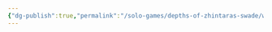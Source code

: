 ```yaml
---
{"dg-publish":true,"permalink":"/solo-games/depths-of-zhintaras-swade/world/megadungeon/depths-of-zhintaras-general-map-excalidraw/","tags":["excalidraw"]}
---
```

<style> .container {font-family: sans-serif; text-align: center;} .button-wrapper button {z-index: 1;height: 40px; width: 100px; margin: 10px;padding: 5px;} .excalidraw .App-menu_top .buttonList { display: flex;} .excalidraw-wrapper { height: 800px; margin: 50px; position: relative;} :root[dir="ltr"] .excalidraw .layer-ui__wrapper .zen-mode-transition.App-menu_bottom--transition-left {transform: none;} </style><script src="https://cdn.jsdelivr.net/npm/react@17/umd/react.production.min.js"></script><script src="https://cdn.jsdelivr.net/npm/react-dom@17/umd/react-dom.production.min.js"></script><script type="text/javascript" src="https://cdn.jsdelivr.net/npm/@excalidraw/excalidraw@0/dist/excalidraw.production.min.js"></script><div id="Depths_of_Zhintaras_General_Mapexcalidraw.md"></div><script>(function(){const InitialData={"type":"excalidraw","version":2,"source":"https://github.com/zsviczian/obsidian-excalidraw-plugin/releases/tag/2.0.20","elements":[{"type":"image","version":291,"versionNonce":2147233892,"isDeleted":false,"id":"BCB5EjBGWl8IAllZ_IJZ0","fillStyle":"solid","strokeWidth":2,"strokeStyle":"solid","roughness":1,"opacity":100,"angle":1.5649484402410083,"x":-389.0504054064926,"y":-526.5448635540072,"strokeColor":"transparent","backgroundColor":"transparent","width":481.6484363743921,"height":743.2846240345557,"seed":1383323364,"groupIds":[],"frameId":null,"roundness":null,"boundElements":[],"updated":1706245342806,"link":null,"locked":true,"status":"pending","fileId":"cdb49364be5ecad2c82029090c942bff68c7f0a0","scale":[1,1]},{"type":"text","version":226,"versionNonce":1387740843,"isDeleted":false,"id":"ORMfbxSg","fillStyle":"solid","strokeWidth":2,"strokeStyle":"solid","roughness":1,"opacity":100,"angle":0,"x":-457.3970588235294,"y":-481.26102941176475,"strokeColor":"#1e1e1e","backgroundColor":"transparent","width":78.679931640625,"height":50,"seed":668788580,"groupIds":[],"frameId":null,"roundness":null,"boundElements":[],"updated":1707936363319,"link":null,"locked":false,"fontSize":20,"fontFamily":1,"text":"Haunted\nCorridor","rawText":"Haunted\nCorridor","textAlign":"left","verticalAlign":"top","containerId":null,"originalText":"Haunted\nCorridor","lineHeight":1.25,"baseline":43},{"type":"text","version":79,"versionNonce":1180800389,"isDeleted":false,"id":"nUPhEuh6","fillStyle":"solid","strokeWidth":2,"strokeStyle":"solid","roughness":1,"opacity":100,"angle":0,"x":-338.3970588235294,"y":-496.26102941176475,"strokeColor":"#1e1e1e","backgroundColor":"transparent","width":95.73991394042969,"height":75,"seed":628998500,"groupIds":[],"frameId":null,"roundness":null,"boundElements":[],"updated":1707936363320,"link":null,"locked":false,"fontSize":20,"fontFamily":1,"text":"Overgrown\nPits\n(Flooded)","rawText":"Overgrown\nPits\n(Flooded)","textAlign":"left","verticalAlign":"top","containerId":null,"originalText":"Overgrown\nPits\n(Flooded)","lineHeight":1.25,"baseline":68},{"type":"text","version":76,"versionNonce":2052075851,"isDeleted":false,"id":"7zSjPEsC","fillStyle":"solid","strokeWidth":2,"strokeStyle":"solid","roughness":1,"opacity":100,"angle":0,"x":-214.3970588235294,"y":-494.26102941176475,"strokeColor":"#1e1e1e","backgroundColor":"transparent","width":98.31988525390625,"height":75,"seed":1172102236,"groupIds":[],"frameId":null,"roundness":null,"boundElements":[],"updated":1707936363320,"link":null,"locked":false,"fontSize":20,"fontFamily":1,"text":"Black\nCavern\n(Fortified)","rawText":"Black\nCavern\n(Fortified)","textAlign":"left","verticalAlign":"top","containerId":null,"originalText":"Black\nCavern\n(Fortified)","lineHeight":1.25,"baseline":68},{"type":"text","version":62,"versionNonce":922655973,"isDeleted":false,"id":"hLpnAwW2","fillStyle":"solid","strokeWidth":2,"strokeStyle":"solid","roughness":1,"opacity":100,"angle":0,"x":-93.39705882352939,"y":-490.26102941176475,"strokeColor":"#1e1e1e","backgroundColor":"transparent","width":89.09991455078125,"height":75,"seed":351038172,"groupIds":[],"frameId":null,"roundness":null,"boundElements":[],"updated":1707936363322,"link":null,"locked":false,"fontSize":20,"fontFamily":1,"text":"Mossy\nCell\n(Demonic)","rawText":"Mossy\nCell\n(Demonic)","textAlign":"left","verticalAlign":"top","containerId":null,"originalText":"Mossy\nCell\n(Demonic)","lineHeight":1.25,"baseline":68},{"type":"text","version":84,"versionNonce":863096811,"isDeleted":false,"id":"Zy4tNOjT","fillStyle":"solid","strokeWidth":2,"strokeStyle":"solid","roughness":1,"opacity":100,"angle":0,"x":16.60294117647061,"y":-494.26102941176475,"strokeColor":"#1e1e1e","backgroundColor":"transparent","width":87.19992065429688,"height":75,"seed":1406230108,"groupIds":[],"frameId":null,"roundness":null,"boundElements":[],"updated":1707936363322,"link":null,"locked":false,"fontSize":20,"fontFamily":1,"text":"Scarlet\nTomb\n(Vegetal)","rawText":"Scarlet\nTomb\n(Vegetal)","textAlign":"left","verticalAlign":"top","containerId":null,"originalText":"Scarlet\nTomb\n(Vegetal)","lineHeight":1.25,"baseline":68},{"type":"text","version":61,"versionNonce":1363392581,"isDeleted":false,"id":"KwMeeXSd","fillStyle":"solid","strokeWidth":2,"strokeStyle":"solid","roughness":1,"opacity":100,"angle":0,"x":138.6029411764706,"y":-472.26102941176475,"strokeColor":"#1e1e1e","backgroundColor":"transparent","width":66.35993957519531,"height":50,"seed":1832068572,"groupIds":[],"frameId":null,"roundness":null,"boundElements":[],"updated":1707936363323,"link":null,"locked":false,"fontSize":20,"fontFamily":1,"text":"Hellish\nBurrow","rawText":"Hellish\nBurrow","textAlign":"left","verticalAlign":"top","containerId":null,"originalText":"Hellish\nBurrow","lineHeight":1.25,"baseline":43},{"type":"image","version":201,"versionNonce":58160116,"isDeleted":false,"id":"92uJQhVNDEDFcmdOrXScT","fillStyle":"solid","strokeWidth":2,"strokeStyle":"solid","roughness":1,"opacity":100,"angle":0,"x":110.33823529411751,"y":-869.3198529411766,"strokeColor":"transparent","backgroundColor":"transparent","width":341,"height":264,"seed":568866148,"groupIds":[],"frameId":null,"roundness":null,"boundElements":[],"updated":1706589043248,"link":null,"locked":true,"status":"pending","fileId":"234ea8e9219e181616d850bd9350bf7284066104","scale":[1,1]},{"type":"image","version":63,"versionNonce":1207885412,"isDeleted":false,"id":"aiByqkcqz887gC99E9Gzz","fillStyle":"solid","strokeWidth":2,"strokeStyle":"solid","roughness":1,"opacity":100,"angle":0,"x":103.75,"y":-591.4375,"strokeColor":"transparent","backgroundColor":"transparent","width":339,"height":74,"seed":1803826012,"groupIds":[],"frameId":null,"roundness":null,"boundElements":[],"updated":1706245342806,"link":null,"locked":true,"status":"pending","fileId":"591c3612c17cadd01e2c25f24fbfd954ec3590de","scale":[1,1]},{"type":"text","version":57,"versionNonce":539400843,"isDeleted":false,"id":"u0fAuiaH","fillStyle":"solid","strokeWidth":2,"strokeStyle":"solid","roughness":1,"opacity":100,"angle":0,"x":-460.24914129278835,"y":-32.4375,"strokeColor":"#1e1e1e","backgroundColor":"transparent","width":27.8599853515625,"height":25,"seed":1324556388,"groupIds":[],"frameId":null,"roundness":null,"boundElements":[],"updated":1707936363324,"link":null,"locked":false,"fontSize":20,"fontFamily":1,"text":"32","rawText":"32","textAlign":"left","verticalAlign":"top","containerId":null,"originalText":"32","lineHeight":1.25,"baseline":18},{"type":"text","version":60,"versionNonce":1326344101,"isDeleted":false,"id":"5i0Y2pW4","fillStyle":"solid","strokeWidth":2,"strokeStyle":"solid","roughness":1,"opacity":100,"angle":0,"x":-428.43739266159855,"y":-274.2503935741387,"strokeColor":"#1e1e1e","backgroundColor":"transparent","width":19.039993286132812,"height":25,"seed":1985460700,"groupIds":[],"frameId":null,"roundness":null,"boundElements":[],"updated":1707936363325,"link":null,"locked":false,"fontSize":20,"fontFamily":1,"text":"13","rawText":"13","textAlign":"left","verticalAlign":"top","containerId":null,"originalText":"13","lineHeight":1.25,"baseline":18},{"type":"text","version":29,"versionNonce":1026101547,"isDeleted":false,"id":"PneeAdZ7","fillStyle":"solid","strokeWidth":2,"strokeStyle":"solid","roughness":1,"opacity":100,"angle":0,"x":-421.75,"y":-116.4375,"strokeColor":"#1e1e1e","backgroundColor":"transparent","width":17.599990844726562,"height":25,"seed":1022225372,"groupIds":[],"frameId":null,"roundness":null,"boundElements":[],"updated":1707936363325,"link":null,"locked":false,"fontSize":20,"fontFamily":1,"text":"19","rawText":"19","textAlign":"left","verticalAlign":"top","containerId":null,"originalText":"19","lineHeight":1.25,"baseline":18},{"type":"text","version":17,"versionNonce":1384917765,"isDeleted":false,"id":"fSVcYAU3","fillStyle":"solid","strokeWidth":2,"strokeStyle":"solid","roughness":1,"opacity":100,"angle":0,"x":-311.75,"y":-194.4375,"strokeColor":"#1e1e1e","backgroundColor":"transparent","width":17.779983520507812,"height":25,"seed":1084596700,"groupIds":[],"frameId":null,"roundness":null,"boundElements":[],"updated":1707936363325,"link":null,"locked":false,"fontSize":20,"fontFamily":1,"text":"15","rawText":"15","textAlign":"left","verticalAlign":"top","containerId":null,"originalText":"15","lineHeight":1.25,"baseline":18},{"type":"text","version":37,"versionNonce":199472075,"isDeleted":false,"id":"fZ86hBAc","fillStyle":"solid","strokeWidth":2,"strokeStyle":"solid","roughness":1,"opacity":100,"angle":0,"x":-317.1869633079927,"y":-353.1248926615985,"strokeColor":"#1e1e1e","backgroundColor":"transparent","width":27.8599853515625,"height":25,"seed":487052252,"groupIds":[],"frameId":null,"roundness":null,"boundElements":[],"updated":1707936363325,"link":null,"locked":false,"fontSize":20,"fontFamily":1,"text":"32","rawText":"32","textAlign":"left","verticalAlign":"top","containerId":null,"originalText":"32","lineHeight":1.25,"baseline":18},{"type":"text","version":17,"versionNonce":1547338341,"isDeleted":false,"id":"QRFFtUDu","fillStyle":"solid","strokeWidth":2,"strokeStyle":"solid","roughness":1,"opacity":100,"angle":0,"x":-305.75,"y":-273.4375,"strokeColor":"#1e1e1e","backgroundColor":"transparent","width":20.719985961914062,"height":25,"seed":96536028,"groupIds":[],"frameId":null,"roundness":null,"boundElements":[],"updated":1707936363326,"link":null,"locked":false,"fontSize":20,"fontFamily":1,"text":"18","rawText":"18","textAlign":"left","verticalAlign":"top","containerId":null,"originalText":"18","lineHeight":1.25,"baseline":18},{"type":"text","version":17,"versionNonce":2087780971,"isDeleted":false,"id":"q88g2yN6","fillStyle":"solid","strokeWidth":2,"strokeStyle":"solid","roughness":1,"opacity":100,"angle":0,"x":-307.75,"y":-117.4375,"strokeColor":"#1e1e1e","backgroundColor":"transparent","width":27.8599853515625,"height":25,"seed":391198684,"groupIds":[],"frameId":null,"roundness":null,"boundElements":[],"updated":1707936363326,"link":null,"locked":false,"fontSize":20,"fontFamily":1,"text":"32","rawText":"32","textAlign":"left","verticalAlign":"top","containerId":null,"originalText":"32","lineHeight":1.25,"baseline":18},{"type":"text","version":29,"versionNonce":15134149,"isDeleted":false,"id":"1c7pS8Gh","fillStyle":"solid","strokeWidth":2,"strokeStyle":"solid","roughness":1,"opacity":100,"angle":0,"x":-190.68724954372993,"y":-357.9372137642628,"strokeColor":"#1e1e1e","backgroundColor":"transparent","width":26.41998291015625,"height":25,"seed":1061204452,"groupIds":[],"frameId":null,"roundness":null,"boundElements":[],"updated":1707936363326,"link":null,"locked":false,"fontSize":20,"fontFamily":1,"text":"34","rawText":"34","textAlign":"left","verticalAlign":"top","containerId":null,"originalText":"34","lineHeight":1.25,"baseline":18},{"type":"text","version":29,"versionNonce":396066059,"isDeleted":false,"id":"pe9EUOQ2","fillStyle":"solid","strokeWidth":2,"strokeStyle":"solid","roughness":1,"opacity":100,"angle":0,"x":-193.68724954372993,"y":47.93785779467157,"strokeColor":"#1e1e1e","backgroundColor":"transparent","width":19.659988403320312,"height":25,"seed":506896356,"groupIds":[],"frameId":null,"roundness":null,"boundElements":[],"updated":1707936363327,"link":null,"locked":false,"fontSize":20,"fontFamily":1,"text":"21","rawText":"21","textAlign":"left","verticalAlign":"top","containerId":null,"originalText":"21","lineHeight":1.25,"baseline":18},{"type":"text","version":40,"versionNonce":1605299493,"isDeleted":false,"id":"7LB92SBw","fillStyle":"solid","strokeWidth":2,"strokeStyle":"solid","roughness":1,"opacity":100,"angle":0,"x":-80.68667707225552,"y":48.1877146768029,"strokeColor":"#1e1e1e","backgroundColor":"transparent","width":25.97998046875,"height":25,"seed":1066250844,"groupIds":[],"frameId":null,"roundness":null,"boundElements":[],"updated":1707936363327,"link":null,"locked":false,"fontSize":20,"fontFamily":1,"text":"35","rawText":"35","textAlign":"left","verticalAlign":"top","containerId":null,"originalText":"35","lineHeight":1.25,"baseline":18},{"type":"text","version":17,"versionNonce":1759355819,"isDeleted":false,"id":"Tkp0ladK","fillStyle":"solid","strokeWidth":2,"strokeStyle":"solid","roughness":1,"opacity":100,"angle":0,"x":-77.75,"y":-278.4375,"strokeColor":"#1e1e1e","backgroundColor":"transparent","width":27.379989624023438,"height":25,"seed":690201692,"groupIds":[],"frameId":null,"roundness":null,"boundElements":[],"updated":1707936363328,"link":null,"locked":false,"fontSize":20,"fontFamily":1,"text":"30","rawText":"30","textAlign":"left","verticalAlign":"top","containerId":null,"originalText":"30","lineHeight":1.25,"baseline":18},{"type":"text","version":17,"versionNonce":1476395141,"isDeleted":false,"id":"ojrwE5IW","fillStyle":"solid","strokeWidth":2,"strokeStyle":"solid","roughness":1,"opacity":100,"angle":0,"x":-70.75,"y":-116.4375,"strokeColor":"#1e1e1e","backgroundColor":"transparent","width":26.5999755859375,"height":25,"seed":1714718812,"groupIds":[],"frameId":null,"roundness":null,"boundElements":[],"updated":1707936363329,"link":null,"locked":false,"fontSize":20,"fontFamily":1,"text":"25","rawText":"25","textAlign":"left","verticalAlign":"top","containerId":null,"originalText":"25","lineHeight":1.25,"baseline":18},{"type":"text","version":261,"versionNonce":677508683,"isDeleted":false,"id":"qoAqHFRC","fillStyle":"solid","strokeWidth":2,"strokeStyle":"solid","roughness":1,"opacity":100,"angle":0,"x":153.61161847928463,"y":-354.35471304212433,"strokeColor":"#1e1e1e","backgroundColor":"transparent","width":27.03997802734375,"height":25,"seed":313490012,"groupIds":[],"frameId":null,"roundness":null,"boundElements":[],"updated":1707936363329,"link":null,"locked":false,"fontSize":20,"fontFamily":1,"text":"26","rawText":"26","textAlign":"left","verticalAlign":"top","containerId":null,"originalText":"26","lineHeight":1.25,"baseline":18},{"type":"text","version":86,"versionNonce":2140645349,"isDeleted":false,"id":"XRKGxzbu","fillStyle":"solid","strokeWidth":2,"strokeStyle":"solid","roughness":1,"opacity":100,"angle":0,"x":76.44146727826501,"y":-109.0005366920073,"strokeColor":"#1e1e1e","backgroundColor":"transparent","width":11.239990234375,"height":25,"seed":681517284,"groupIds":[],"frameId":null,"roundness":null,"boundElements":[],"updated":1707936363330,"link":null,"locked":false,"fontSize":20,"fontFamily":1,"text":"x","rawText":"x","textAlign":"left","verticalAlign":"top","containerId":null,"originalText":"x","lineHeight":1.25,"baseline":18},{"type":"text","version":30,"versionNonce":620950763,"isDeleted":false,"id":"7bYHQo2K","fillStyle":"solid","strokeWidth":2,"strokeStyle":"solid","roughness":1,"opacity":100,"angle":0,"x":41.00014311786856,"y":-358.18707064639415,"strokeColor":"#1e1e1e","backgroundColor":"transparent","width":18.219985961914062,"height":25,"seed":1140538340,"groupIds":[],"frameId":null,"roundness":null,"boundElements":[],"updated":1707936363330,"link":null,"locked":false,"fontSize":20,"fontFamily":1,"text":"16","rawText":"16","textAlign":"left","verticalAlign":"top","containerId":null,"originalText":"16","lineHeight":1.25,"baseline":18},{"type":"text","version":169,"versionNonce":1485005637,"isDeleted":false,"id":"ZuVOte7i","fillStyle":"solid","strokeWidth":2,"strokeStyle":"solid","roughness":1,"opacity":100,"angle":0,"x":111.74398904951829,"y":-215.18134593164973,"strokeColor":"#1e1e1e","backgroundColor":"transparent","width":27.03997802734375,"height":25,"seed":1952197092,"groupIds":[],"frameId":null,"roundness":null,"boundElements":[],"updated":1707936363330,"link":null,"locked":false,"fontSize":20,"fontFamily":1,"text":"42","rawText":"42","textAlign":"left","verticalAlign":"top","containerId":null,"originalText":"42","lineHeight":1.25,"baseline":18},{"type":"text","version":17,"versionNonce":1850417035,"isDeleted":false,"id":"GVuYqMCv","fillStyle":"solid","strokeWidth":2,"strokeStyle":"solid","roughness":1,"opacity":100,"angle":0,"x":34.25,"y":-275.4375,"strokeColor":"#1e1e1e","backgroundColor":"transparent","width":26.41998291015625,"height":25,"seed":1948436572,"groupIds":[],"frameId":null,"roundness":null,"boundElements":[],"updated":1707936363330,"link":null,"locked":false,"fontSize":20,"fontFamily":1,"text":"34","rawText":"34","textAlign":"left","verticalAlign":"top","containerId":null,"originalText":"34","lineHeight":1.25,"baseline":18},{"type":"text","version":46,"versionNonce":1193325221,"isDeleted":false,"id":"6pTRkcCA","fillStyle":"solid","strokeWidth":2,"strokeStyle":"solid","roughness":1,"opacity":100,"angle":0,"x":130.81360916348171,"y":-38.37474954372988,"strokeColor":"#1e1e1e","backgroundColor":"transparent","width":11.239990234375,"height":25,"seed":1947642212,"groupIds":[],"frameId":null,"roundness":null,"boundElements":[],"updated":1707936363330,"link":null,"locked":false,"fontSize":20,"fontFamily":1,"text":"x","rawText":"x","textAlign":"left","verticalAlign":"top","containerId":null,"originalText":"x","lineHeight":1.25,"baseline":18},{"type":"text","version":29,"versionNonce":1047852587,"isDeleted":false,"id":"tluokstA","fillStyle":"solid","strokeWidth":2,"strokeStyle":"solid","roughness":1,"opacity":100,"angle":0,"x":189.74971376426276,"y":-39.37474954372988,"strokeColor":"#1e1e1e","backgroundColor":"transparent","width":11.239990234375,"height":25,"seed":472758500,"groupIds":[],"frameId":null,"roundness":null,"boundElements":[],"updated":1707936363330,"link":null,"locked":false,"fontSize":20,"fontFamily":1,"text":"x","rawText":"x","textAlign":"left","verticalAlign":"top","containerId":null,"originalText":"x","lineHeight":1.25,"baseline":18},{"type":"text","version":68,"versionNonce":1209865733,"isDeleted":false,"id":"eZhNfXof","fillStyle":"solid","strokeWidth":2,"strokeStyle":"solid","roughness":1,"opacity":100,"angle":0,"x":127.43939631175908,"y":-199.93721376426276,"strokeColor":"#1e1e1e","backgroundColor":"transparent","width":11.239990234375,"height":25,"seed":1929336932,"groupIds":[],"frameId":null,"roundness":null,"boundElements":[],"updated":1707936363330,"link":null,"locked":false,"fontSize":20,"fontFamily":1,"text":"x","rawText":"x","textAlign":"left","verticalAlign":"top","containerId":null,"originalText":"x","lineHeight":1.25,"baseline":18},{"type":"text","version":27,"versionNonce":610990283,"isDeleted":false,"id":"elPJmaBT","fillStyle":"solid","strokeWidth":2,"strokeStyle":"solid","roughness":1,"opacity":100,"angle":0,"x":188.6247853231971,"y":-202.49967798479565,"strokeColor":"#1e1e1e","backgroundColor":"transparent","width":11.239990234375,"height":25,"seed":2053571036,"groupIds":[],"frameId":null,"roundness":null,"boundElements":[],"updated":1707936363330,"link":null,"locked":false,"fontSize":20,"fontFamily":1,"text":"x","rawText":"x","textAlign":"left","verticalAlign":"top","containerId":null,"originalText":"x","lineHeight":1.25,"baseline":18},{"type":"line","version":74,"versionNonce":399696988,"isDeleted":false,"id":"IHvOOe_jQehY1LRKq0xzF","fillStyle":"solid","strokeWidth":2,"strokeStyle":"solid","roughness":1,"opacity":100,"angle":0,"x":-418.75,"y":-367.4375,"strokeColor":"#1e1e1e","backgroundColor":"transparent","width":2,"height":84,"seed":1612867036,"groupIds":[],"frameId":null,"roundness":{"type":2},"boundElements":[],"updated":1706245342806,"link":null,"locked":false,"startBinding":null,"endBinding":null,"lastCommittedPoint":null,"startArrowhead":null,"endArrowhead":null,"points":[[0,0],[-2,84]]},{"type":"line","version":57,"versionNonce":780214116,"isDeleted":false,"id":"3Cpllok-NTJiqmDxtNUcl","fillStyle":"solid","strokeWidth":2,"strokeStyle":"solid","roughness":1,"opacity":100,"angle":0,"x":-67.75,"y":-362.4375,"strokeColor":"#1e1e1e","backgroundColor":"transparent","width":2,"height":78,"seed":704759140,"groupIds":[],"frameId":null,"roundness":{"type":2},"boundElements":[],"updated":1706245342806,"link":null,"locked":false,"startBinding":null,"endBinding":null,"lastCommittedPoint":null,"startArrowhead":null,"endArrowhead":null,"points":[[0,0],[-2,78]]},{"type":"line","version":273,"versionNonce":1601147620,"isDeleted":false,"id":"fvnitEKfKzPS5LtYYf-Ck","fillStyle":"solid","strokeWidth":2,"strokeStyle":"solid","roughness":1,"opacity":100,"angle":0,"x":-303.37521467680295,"y":-324.80999543729877,"strokeColor":"#1e1e1e","backgroundColor":"transparent","width":0,"height":46.12206608369348,"seed":2055582684,"groupIds":[],"frameId":null,"roundness":{"type":2},"boundElements":[],"updated":1706245342806,"link":null,"locked":false,"startBinding":null,"endBinding":null,"lastCommittedPoint":null,"startArrowhead":null,"endArrowhead":null,"points":[[0,0],[0,46.12206608369348]]},{"type":"line","version":59,"versionNonce":1060273500,"isDeleted":false,"id":"iBCe73BA-x5AnJD1XmO-9","fillStyle":"solid","strokeWidth":2,"strokeStyle":"solid","roughness":1,"opacity":100,"angle":0,"x":-301.68782201520446,"y":-246.06500456270015,"strokeColor":"#1e1e1e","backgroundColor":"transparent","width":0,"height":41.05988809889783,"seed":413812572,"groupIds":[],"frameId":null,"roundness":{"type":2},"boundElements":[],"updated":1706245342806,"link":null,"locked":false,"startBinding":null,"endBinding":null,"lastCommittedPoint":null,"startArrowhead":null,"endArrowhead":null,"points":[[0,0],[0,41.05988809889783]]},{"type":"line","version":52,"versionNonce":1631819364,"isDeleted":false,"id":"IwRmXoaxOQ7aolhm2DdkD","fillStyle":"solid","strokeWidth":2,"strokeStyle":"solid","roughness":1,"opacity":100,"angle":0,"x":-302.2502862357373,"y":-166.19508524703588,"strokeColor":"#1e1e1e","backgroundColor":"transparent","width":0,"height":44.99713764262776,"seed":101314660,"groupIds":[],"frameId":null,"roundness":{"type":2},"boundElements":[],"updated":1706245342806,"link":null,"locked":false,"startBinding":null,"endBinding":null,"lastCommittedPoint":null,"startArrowhead":null,"endArrowhead":null,"points":[[0,0],[0,44.99713764262776]]},{"type":"line","version":138,"versionNonce":1999794652,"isDeleted":false,"id":"k_BVToULSClE1qJFmT1rg","fillStyle":"solid","strokeWidth":2,"strokeStyle":"solid","roughness":1,"opacity":100,"angle":0,"x":-419.80530832710235,"y":-250.56471832696292,"strokeColor":"#1e1e1e","backgroundColor":"transparent","width":2.2498568821314393,"height":131.05416338415336,"seed":2141500508,"groupIds":[],"frameId":null,"roundness":{"type":2},"boundElements":[],"updated":1706245342806,"link":null,"locked":false,"startBinding":null,"endBinding":null,"lastCommittedPoint":null,"startArrowhead":null,"endArrowhead":null,"points":[[0,0],[2.2498568821314393,131.05416338415336]]},{"type":"line","version":64,"versionNonce":550185444,"isDeleted":false,"id":"0uU_GwoelA3fdUNRNVNye","fillStyle":"solid","strokeWidth":2,"strokeStyle":"solid","roughness":1,"opacity":100,"angle":0,"x":-416.9929872244381,"y":-85.76270171083877,"strokeColor":"#1e1e1e","backgroundColor":"transparent","width":0,"height":48.93438718635775,"seed":133957604,"groupIds":[],"frameId":null,"roundness":{"type":2},"boundElements":[],"updated":1706245342806,"link":null,"locked":false,"startBinding":null,"endBinding":null,"lastCommittedPoint":null,"startArrowhead":null,"endArrowhead":null,"points":[[0,0],[0,48.93438718635775]]},{"type":"line","version":167,"versionNonce":71292508,"isDeleted":false,"id":"6Q_cUDGIbglpoW9zRGQZ5","fillStyle":"solid","strokeWidth":2,"strokeStyle":"solid","roughness":1,"opacity":100,"angle":0,"x":-186.38265680597078,"y":-327.05985231943015,"strokeColor":"#1e1e1e","backgroundColor":"transparent","width":1.1249284410656628,"height":370.66392133114624,"seed":2143673052,"groupIds":[],"frameId":null,"roundness":{"type":2},"boundElements":[],"updated":1706245342806,"link":null,"locked":false,"startBinding":null,"endBinding":null,"lastCommittedPoint":null,"startArrowhead":null,"endArrowhead":null,"points":[[0,0],[1.1249284410656628,370.66392133114624]]},{"type":"line","version":82,"versionNonce":1091849572,"isDeleted":false,"id":"pQZ-Lwxc5yTH0WNInNaEC","fillStyle":"solid","strokeWidth":2,"strokeStyle":"solid","roughness":1,"opacity":100,"angle":0,"x":-68.26517049407289,"y":-251.1271825474958,"strokeColor":"#1e1e1e","backgroundColor":"transparent","width":1.687392661598551,"height":129.9292349430877,"seed":872574692,"groupIds":[],"frameId":null,"roundness":{"type":2},"boundElements":[],"updated":1706245342806,"link":null,"locked":false,"startBinding":null,"endBinding":null,"lastCommittedPoint":null,"startArrowhead":null,"endArrowhead":null,"points":[[0,0],[1.687392661598551,129.9292349430877]]},{"type":"line","version":45,"versionNonce":1127000796,"isDeleted":false,"id":"Hulb2h0Lrz3ZK-uZWo-Jc","fillStyle":"solid","strokeWidth":2,"strokeStyle":"solid","roughness":1,"opacity":100,"angle":0,"x":-66.01531361194156,"y":-86.32516593137154,"strokeColor":"#1e1e1e","backgroundColor":"transparent","width":2.812321102664214,"height":48.37192296582475,"seed":262358236,"groupIds":[],"frameId":null,"roundness":{"type":2},"boundElements":[],"updated":1706245342807,"link":null,"locked":false,"startBinding":null,"endBinding":null,"lastCommittedPoint":null,"startArrowhead":null,"endArrowhead":null,"points":[[0,0],[-2.812321102664214,48.37192296582475]]},{"type":"line","version":56,"versionNonce":242924132,"isDeleted":false,"id":"cYcBoYp1c3eNKEBHUvIox","fillStyle":"solid","strokeWidth":2,"strokeStyle":"solid","roughness":1,"opacity":100,"angle":0,"x":-68.26517049407289,"y":-1.3930686309116709,"strokeColor":"#1e1e1e","backgroundColor":"transparent","width":0.5624642205327746,"height":46.12206608369354,"seed":695724516,"groupIds":[],"frameId":null,"roundness":{"type":2},"boundElements":[],"updated":1706245358319,"link":null,"locked":false,"startBinding":null,"endBinding":null,"lastCommittedPoint":null,"startArrowhead":null,"endArrowhead":null,"points":[[0,0],[0.5624642205327746,46.12206608369354]]},{"type":"line","version":32,"versionNonce":646639452,"isDeleted":false,"id":"lI17liiq5n6HCje1ct4Fl","fillStyle":"solid","strokeWidth":2,"strokeStyle":"solid","roughness":1,"opacity":100,"angle":0,"x":45.91506627409501,"y":-326.4973880988973,"strokeColor":"#1e1e1e","backgroundColor":"transparent","width":0,"height":37.685102775700784,"seed":1542742108,"groupIds":[],"frameId":null,"roundness":{"type":2},"boundElements":[],"updated":1706245342807,"link":null,"locked":false,"startBinding":null,"endBinding":null,"lastCommittedPoint":null,"startArrowhead":null,"endArrowhead":null,"points":[[0,0],[0,37.685102775700784]]},{"type":"line","version":136,"versionNonce":258163812,"isDeleted":false,"id":"n3uX_QQO7kr-ImjjUXQZB","fillStyle":"solid","strokeWidth":2,"strokeStyle":"solid","roughness":1,"opacity":100,"angle":0,"x":44.227673612496574,"y":-247.7523972242987,"strokeColor":"#1e1e1e","backgroundColor":"transparent","width":1.1249284410656628,"height":123.74212851722638,"seed":2100844772,"groupIds":[],"frameId":null,"roundness":{"type":2},"boundElements":[],"updated":1706245342807,"link":null,"locked":false,"startBinding":null,"endBinding":null,"lastCommittedPoint":null,"startArrowhead":null,"endArrowhead":null,"points":[[0,0],[-1.1249284410656628,123.74212851722638]]},{"type":"line","version":46,"versionNonce":2125243356,"isDeleted":false,"id":"EJilh6nxQOtHN4GZiDqQj","fillStyle":"solid","strokeWidth":2,"strokeStyle":"solid","roughness":1,"opacity":100,"angle":0,"x":163.47008836546013,"y":-329.30970920156153,"strokeColor":"#1e1e1e","backgroundColor":"transparent","width":0,"height":43.30974498102921,"seed":142053212,"groupIds":[],"frameId":null,"roundness":{"type":2},"boundElements":[],"updated":1706245342807,"link":null,"locked":false,"startBinding":null,"endBinding":null,"lastCommittedPoint":null,"startArrowhead":null,"endArrowhead":null,"points":[[0,0],[0,43.30974498102921]]},{"type":"line","version":42,"versionNonce":180688868,"isDeleted":false,"id":"9zHbAIYdZw2Y8_HYLGncF","fillStyle":"solid","strokeWidth":2,"strokeStyle":"solid","roughness":1,"opacity":100,"angle":0,"x":165.15748102705868,"y":-249.43978988589726,"strokeColor":"#1e1e1e","backgroundColor":"transparent","width":0,"height":41.05988809889783,"seed":1569630052,"groupIds":[],"frameId":null,"roundness":{"type":2},"boundElements":[],"updated":1706245342807,"link":null,"locked":false,"startBinding":null,"endBinding":null,"lastCommittedPoint":null,"startArrowhead":null,"endArrowhead":null,"points":[[0,0],[0,41.05988809889783]]},{"type":"line","version":54,"versionNonce":1101252700,"isDeleted":false,"id":"alKFAv1e5Wyu2n1Ou-tt5","fillStyle":"solid","strokeWidth":2,"strokeStyle":"solid","roughness":1,"opacity":100,"angle":0,"x":165.15748102705868,"y":-168.44494212916726,"strokeColor":"#1e1e1e","backgroundColor":"transparent","width":0,"height":46.12206608369348,"seed":1326796892,"groupIds":[],"frameId":null,"roundness":{"type":2},"boundElements":[],"updated":1706245342807,"link":null,"locked":false,"startBinding":null,"endBinding":null,"lastCommittedPoint":null,"startArrowhead":null,"endArrowhead":null,"points":[[0,0],[0,46.12206608369348]]},{"type":"line","version":68,"versionNonce":1906342756,"isDeleted":false,"id":"iqDU2ysZiZ6NOYn_mL4_0","fillStyle":"solid","strokeWidth":2,"strokeStyle":"solid","roughness":1,"opacity":100,"angle":0,"x":167.40733790919,"y":-90.26241547510153,"strokeColor":"#1e1e1e","backgroundColor":"transparent","width":1.1249284410656628,"height":49.49685140689053,"seed":1905731044,"groupIds":[],"frameId":null,"roundness":{"type":2},"boundElements":[],"updated":1706245342807,"link":null,"locked":false,"startBinding":null,"endBinding":null,"lastCommittedPoint":null,"startArrowhead":null,"endArrowhead":null,"points":[[0,0],[1.1249284410656628,49.49685140689053]]},{"type":"line","version":25,"versionNonce":1396858076,"isDeleted":false,"id":"_9-sS6It_S1WcC9t1BCm9","fillStyle":"solid","strokeWidth":2,"strokeStyle":"solid","roughness":1,"opacity":100,"angle":0,"x":-303.93767889733584,"y":-374.3068468441893,"strokeColor":"#1e1e1e","backgroundColor":"transparent","width":1.1249284410657197,"height":21.37364038024822,"seed":519826276,"groupIds":[],"frameId":null,"roundness":{"type":2},"boundElements":[],"updated":1706245342807,"link":null,"locked":false,"startBinding":null,"endBinding":null,"lastCommittedPoint":null,"startArrowhead":null,"endArrowhead":null,"points":[[0,0],[1.1249284410657197,21.37364038024822]]},{"type":"line","version":23,"versionNonce":1044606692,"isDeleted":false,"id":"PSK8RTidIFxvfh3i3lZlD","fillStyle":"solid","strokeWidth":2,"strokeStyle":"solid","roughness":1,"opacity":100,"angle":0,"x":-189.75744212916788,"y":-376.5567037263207,"strokeColor":"#1e1e1e","backgroundColor":"transparent","width":0,"height":20.2487119391825,"seed":997482460,"groupIds":[],"frameId":null,"roundness":{"type":2},"boundElements":[],"updated":1706245342807,"link":null,"locked":false,"startBinding":null,"endBinding":null,"lastCommittedPoint":null,"startArrowhead":null,"endArrowhead":null,"points":[[0,0],[0,20.2487119391825]]},{"type":"line","version":15,"versionNonce":1293574492,"isDeleted":false,"id":"hE-rD4MC_npc2y9GF4EHQ","fillStyle":"solid","strokeWidth":2,"strokeStyle":"solid","roughness":1,"opacity":100,"angle":0,"x":47.60245893569356,"y":-377.6816321673864,"strokeColor":"#1e1e1e","backgroundColor":"transparent","width":0,"height":17.436390836518285,"seed":1133887972,"groupIds":[],"frameId":null,"roundness":{"type":2},"boundElements":[],"updated":1706245342807,"link":null,"locked":false,"startBinding":null,"endBinding":null,"lastCommittedPoint":null,"startArrowhead":null,"endArrowhead":null,"points":[[0,0],[0,17.436390836518285]]},{"type":"line","version":23,"versionNonce":1899754084,"isDeleted":false,"id":"bpaZtxCVC-KWhMsbTvdCI","fillStyle":"solid","strokeWidth":2,"strokeStyle":"solid","roughness":1,"opacity":100,"angle":0,"x":161.78269570386158,"y":-377.6816321673864,"strokeColor":"#1e1e1e","backgroundColor":"transparent","width":0,"height":21.37364038024822,"seed":335516764,"groupIds":[],"frameId":null,"roundness":{"type":2},"boundElements":[],"updated":1706245342807,"link":null,"locked":false,"startBinding":null,"endBinding":null,"lastCommittedPoint":null,"startArrowhead":null,"endArrowhead":null,"points":[[0,0],[0,21.37364038024822]]},{"type":"line","version":111,"versionNonce":1182651868,"isDeleted":false,"id":"dhdkhkmNTrkIJ8A1T37ZW","fillStyle":"solid","strokeWidth":2,"strokeStyle":"solid","roughness":1,"opacity":100,"angle":0,"x":-411.3683450191096,"y":-280.93778623573667,"strokeColor":"#1e1e1e","backgroundColor":"transparent","width":101.80602391644533,"height":43.8722092015621,"seed":847317220,"groupIds":[],"frameId":null,"roundness":{"type":2},"boundElements":[],"updated":1706245342807,"link":null,"locked":false,"startBinding":null,"endBinding":null,"lastCommittedPoint":null,"startArrowhead":null,"endArrowhead":null,"points":[[0,0],[101.80602391644533,-43.8722092015621]]},{"type":"line","version":79,"versionNonce":1230505444,"isDeleted":false,"id":"2lwBxHOj7wnxcfYX1nOFi","fillStyle":"solid","strokeWidth":2,"strokeStyle":"solid","roughness":1,"opacity":100,"angle":0,"x":-393.36948996205854,"y":-102.07416410629128,"strokeColor":"#1e1e1e","backgroundColor":"transparent","width":69.1830991255402,"height":0.5624642205328882,"seed":1452371292,"groupIds":[],"frameId":null,"roundness":{"type":2},"boundElements":[],"updated":1706245342807,"link":null,"locked":false,"startBinding":null,"endBinding":null,"lastCommittedPoint":null,"startArrowhead":null,"endArrowhead":null,"points":[[0,0],[69.1830991255402,-0.5624642205328882]]},{"type":"line","version":124,"versionNonce":478067292,"isDeleted":false,"id":"Jw7KFuVYkN_wYF9_ARz8l","fillStyle":"solid","strokeWidth":2,"strokeStyle":"solid","roughness":1,"opacity":100,"angle":0,"x":-282.5640385170876,"y":-342.80885049434994,"strokeColor":"#1e1e1e","backgroundColor":"transparent","width":84.36963307992704,"height":1.687392661598551,"seed":1652168668,"groupIds":[],"frameId":null,"roundness":{"type":2},"boundElements":[],"updated":1706245342807,"link":null,"locked":false,"startBinding":null,"endBinding":null,"lastCommittedPoint":null,"startArrowhead":null,"endArrowhead":null,"points":[[0,0],[84.36963307992704,1.687392661598551]]},{"type":"line","version":96,"versionNonce":2074454372,"isDeleted":false,"id":"tiI2eVj2lmgBvrZYTez8x","fillStyle":"solid","strokeWidth":2,"strokeStyle":"solid","roughness":1,"opacity":100,"angle":0,"x":-403.4938459316498,"y":-37.39077874501402,"strokeColor":"#1e1e1e","backgroundColor":"transparent","width":101.2435596959125,"height":49.49685140689053,"seed":300649828,"groupIds":[],"frameId":null,"roundness":{"type":2},"boundElements":[],"updated":1706245342807,"link":null,"locked":false,"startBinding":null,"endBinding":null,"lastCommittedPoint":null,"startArrowhead":null,"endArrowhead":null,"points":[[0,0],[101.2435596959125,-49.49685140689053]]},{"type":"line","version":99,"versionNonce":971968220,"isDeleted":false,"id":"djhicN49rkW4kTXPe-KSP","fillStyle":"solid","strokeWidth":2,"strokeStyle":"solid","roughness":1,"opacity":100,"angle":0,"x":-58.70327874501447,"y":-39.64063562714523,"strokeColor":"#1e1e1e","backgroundColor":"transparent","width":106.86820190124092,"height":48.371922965824865,"seed":1211674468,"groupIds":[],"frameId":null,"roundness":{"type":2},"boundElements":[],"updated":1706245342807,"link":null,"locked":false,"startBinding":null,"endBinding":null,"lastCommittedPoint":null,"startArrowhead":null,"endArrowhead":null,"points":[[0,0],[106.86820190124092,-48.371922965824865]]},{"type":"line","version":75,"versionNonce":1802689764,"isDeleted":false,"id":"Qj8rZ-nAdPZCPpgKoTV4P","fillStyle":"solid","strokeWidth":2,"strokeStyle":"solid","roughness":1,"opacity":100,"angle":0,"x":63.913921331146184,"y":-266.31371650188265,"strokeColor":"#1e1e1e","backgroundColor":"transparent","width":82.11977619779566,"height":0.5624642205328314,"seed":179008228,"groupIds":[],"frameId":null,"roundness":{"type":2},"boundElements":[],"updated":1706245342807,"link":null,"locked":false,"startBinding":null,"endBinding":null,"lastCommittedPoint":null,"startArrowhead":null,"endArrowhead":null,"points":[[0,0],[82.11977619779566,0.5624642205328314]]},{"type":"line","version":113,"versionNonce":1600181084,"isDeleted":false,"id":"AksSoVLGhF1OYaha2lQ3H","fillStyle":"solid","strokeWidth":2,"strokeStyle":"solid","roughness":1,"opacity":100,"angle":0,"x":56.03942224368632,"y":-256.1893605322914,"strokeColor":"#1e1e1e","backgroundColor":"transparent","width":108.55559456283947,"height":47.80945874529198,"seed":891003228,"groupIds":[],"frameId":null,"roundness":{"type":2},"boundElements":[],"updated":1706245342807,"link":null,"locked":false,"startBinding":null,"endBinding":null,"lastCommittedPoint":null,"startArrowhead":null,"endArrowhead":null,"points":[[0,0],[108.55559456283947,47.80945874529198]]},{"type":"line","version":107,"versionNonce":1649254500,"isDeleted":false,"id":"U0QNdoiPY_32sjhYmuzkQ","fillStyle":"solid","strokeWidth":2,"strokeStyle":"solid","roughness":1,"opacity":100,"angle":0,"x":54.914493802620655,"y":-84.63777326977299,"strokeColor":"#1e1e1e","backgroundColor":"transparent","width":107.99313034230659,"height":41.05988809889777,"seed":543700708,"groupIds":[],"frameId":null,"roundness":{"type":2},"boundElements":[],"updated":1706245342807,"link":null,"locked":false,"startBinding":null,"endBinding":null,"lastCommittedPoint":null,"startArrowhead":null,"endArrowhead":null,"points":[[0,0],[107.99313034230659,41.05988809889777]]},{"type":"line","version":245,"versionNonce":1797654492,"isDeleted":false,"id":"kHgK0MIaaOARbadqoSe6b","fillStyle":"solid","strokeWidth":2,"strokeStyle":"solid","roughness":1,"opacity":100,"angle":0,"x":76.28813418286882,"y":-345.05870737648127,"strokeColor":"#1e1e1e","backgroundColor":"transparent","width":69.74556334607303,"height":1.687392661598551,"seed":1068019036,"groupIds":[],"frameId":null,"roundness":{"type":2},"boundElements":[],"updated":1706245342807,"link":null,"locked":false,"startBinding":null,"endBinding":null,"lastCommittedPoint":null,"startArrowhead":null,"endArrowhead":null,"points":[[0,0],[69.74556334607303,1.687392661598551]]},{"type":"text","version":71,"versionNonce":1719012709,"isDeleted":false,"id":"9aNKqh6s","fillStyle":"solid","strokeWidth":2,"strokeStyle":"solid","roughness":1,"opacity":100,"angle":0,"x":83.03770482926302,"y":-371.4945257415251,"strokeColor":"#1e1e1e","backgroundColor":"transparent","width":62.679931640625,"height":25,"seed":610244836,"groupIds":[],"frameId":null,"roundness":null,"boundElements":[],"updated":1707936363331,"link":null,"locked":false,"fontSize":20,"fontFamily":1,"text":"secret","rawText":"secret","textAlign":"left","verticalAlign":"top","containerId":null,"originalText":"secret","lineHeight":1.25,"baseline":18},{"type":"line","version":112,"versionNonce":558935132,"isDeleted":false,"id":"6VBnoArUkIowQL-c_LMLy","fillStyle":"solid","strokeWidth":2,"strokeStyle":"solid","roughness":1,"opacity":100,"angle":0,"x":59.41420756688342,"y":-125.13519714813805,"strokeColor":"#1e1e1e","backgroundColor":"transparent","width":102.36848813697816,"height":44.43467342209493,"seed":465892196,"groupIds":[],"frameId":null,"roundness":{"type":2},"boundElements":[],"updated":1706245342807,"link":null,"locked":false,"startBinding":null,"endBinding":null,"lastCommittedPoint":null,"startArrowhead":null,"endArrowhead":null,"points":[[0,0],[102.36848813697816,-44.43467342209493]]},{"type":"line","version":78,"versionNonce":1520686948,"isDeleted":false,"id":"3xKfbZzj0fkIhjVprsYIG","fillStyle":"solid","strokeWidth":2,"strokeStyle":"solid","roughness":1,"opacity":100,"angle":0,"x":-179.07062193904375,"y":-328.1847807604958,"strokeColor":"#1e1e1e","backgroundColor":"transparent","width":106.86820190124087,"height":44.434673422094875,"seed":236110948,"groupIds":[],"frameId":null,"roundness":{"type":2},"boundElements":[],"updated":1706245342807,"link":null,"locked":false,"startBinding":null,"endBinding":null,"lastCommittedPoint":null,"startArrowhead":null,"endArrowhead":null,"points":[[0,0],[106.86820190124087,44.434673422094875]]},{"type":"line","version":40,"versionNonce":1941094620,"isDeleted":false,"id":"eRNjY2TCW3LFmLx8bXI9Y","fillStyle":"solid","strokeWidth":2,"strokeStyle":"solid","roughness":1,"opacity":100,"angle":0,"x":-84.57663288952551,"y":-22.204244790627058,"strokeColor":"#1e1e1e","backgroundColor":"transparent","width":32.62292479090513,"height":0,"seed":971971036,"groupIds":[],"frameId":null,"roundness":{"type":2},"boundElements":[],"updated":1706245342807,"link":null,"locked":false,"startBinding":null,"endBinding":null,"lastCommittedPoint":null,"startArrowhead":null,"endArrowhead":null,"points":[[0,0],[32.62292479090513,0]]},{"type":"line","version":45,"versionNonce":1719356132,"isDeleted":false,"id":"O8L9a3rOzUPX0T6AIEVjH","fillStyle":"solid","strokeWidth":2,"strokeStyle":"solid","roughness":1,"opacity":100,"angle":0,"x":27.91621121704395,"y":-92.51227235723286,"strokeColor":"#1e1e1e","backgroundColor":"transparent","width":43.30974498102921,"height":0,"seed":157662556,"groupIds":[],"frameId":null,"roundness":{"type":2},"boundElements":[],"updated":1706245342807,"link":null,"locked":false,"startBinding":null,"endBinding":null,"lastCommittedPoint":null,"startArrowhead":null,"endArrowhead":null,"points":[[0,0],[43.30974498102921,0]]},{"type":"line","version":28,"versionNonce":1239303516,"isDeleted":false,"id":"pUTk-WzbtIcfLt0TLego2","fillStyle":"solid","strokeWidth":2,"strokeStyle":"solid","roughness":1,"opacity":100,"angle":0,"x":30.16606809917539,"y":-94.19966501883141,"strokeColor":"#1e1e1e","backgroundColor":"transparent","width":16.873926615985397,"height":16.311462395452622,"seed":964942180,"groupIds":[],"frameId":null,"roundness":{"type":2},"boundElements":[],"updated":1706245342807,"link":null,"locked":false,"startBinding":null,"endBinding":null,"lastCommittedPoint":null,"startArrowhead":null,"endArrowhead":null,"points":[[0,0],[16.873926615985397,-16.311462395452622]]},{"type":"line","version":31,"versionNonce":2115522148,"isDeleted":false,"id":"qFTHU9aM3yuF97OK_WPlL","fillStyle":"solid","strokeWidth":2,"strokeStyle":"solid","roughness":1,"opacity":100,"angle":0,"x":51.53970847942355,"y":-110.51112741428403,"strokeColor":"#1e1e1e","backgroundColor":"transparent","width":25.310889923978152,"height":14.061605513321183,"seed":568151900,"groupIds":[],"frameId":null,"roundness":{"type":2},"boundElements":[],"updated":1706245342807,"link":null,"locked":false,"startBinding":null,"endBinding":null,"lastCommittedPoint":null,"startArrowhead":null,"endArrowhead":null,"points":[[0,0],[25.310889923978152,14.061605513321183]]},{"type":"line","version":127,"versionNonce":1227176412,"isDeleted":false,"id":"d6baPSJ3W2vnuB_8AI1NC","fillStyle":"solid","strokeWidth":2,"strokeStyle":"solid","roughness":1,"opacity":100,"angle":0,"x":146.03369752894173,"y":-187.0062614067512,"strokeColor":"#1e1e1e","backgroundColor":"transparent","width":39.372495437299335,"height":0.5624642205328882,"seed":1195270620,"groupIds":[],"frameId":null,"roundness":{"type":2},"boundElements":[],"updated":1706245342807,"link":null,"locked":false,"startBinding":null,"endBinding":null,"lastCommittedPoint":null,"startArrowhead":null,"endArrowhead":null,"points":[[0,0],[39.372495437299335,0.5624642205328882]]},{"type":"line","version":46,"versionNonce":843637220,"isDeleted":false,"id":"eR0CLU7EnnakMxXZ9H17B","fillStyle":"solid","strokeWidth":2,"strokeStyle":"solid","roughness":1,"opacity":100,"angle":0,"x":152.22080395480316,"y":-25.016565893291272,"strokeColor":"#1e1e1e","backgroundColor":"transparent","width":32.62292479090513,"height":0,"seed":1250397276,"groupIds":[],"frameId":null,"roundness":{"type":2},"boundElements":[],"updated":1706245342807,"link":null,"locked":false,"startBinding":null,"endBinding":null,"lastCommittedPoint":null,"startArrowhead":null,"endArrowhead":null,"points":[[0,0],[32.62292479090513,0]]},{"type":"text","version":477,"versionNonce":1841801067,"isDeleted":false,"id":"5SVjYiVM","fillStyle":"solid","strokeWidth":2,"strokeStyle":"solid","roughness":1,"opacity":100,"angle":0,"x":-749.2692728523721,"y":-469.4954448486001,"strokeColor":"#1e1e1e","backgroundColor":"transparent","width":169.13986206054688,"height":25,"seed":1610970596,"groupIds":[],"frameId":null,"roundness":null,"boundElements":[],"updated":1707936363332,"link":null,"locked":false,"fontSize":20,"fontFamily":1,"text":"x - x = sublevels","rawText":"x - x = sublevels","textAlign":"left","verticalAlign":"top","containerId":null,"originalText":"x - x = sublevels","lineHeight":1.25,"baseline":18},{"type":"text","version":298,"versionNonce":1903761605,"isDeleted":false,"id":"qcOZlIHA","fillStyle":"solid","strokeWidth":2,"strokeStyle":"solid","roughness":1,"opacity":100,"angle":0,"x":155.03312505746828,"y":-278.6879293536045,"strokeColor":"#1e1e1e","backgroundColor":"transparent","width":25.79998779296875,"height":25,"seed":1599146972,"groupIds":[],"frameId":null,"roundness":null,"boundElements":[],"updated":1707936363332,"link":null,"locked":false,"fontSize":20,"fontFamily":1,"text":"39","rawText":"39","textAlign":"left","verticalAlign":"top","containerId":null,"originalText":"39","lineHeight":1.25,"baseline":18},{"type":"text","version":94,"versionNonce":1356169739,"isDeleted":false,"id":"OzYdfGo8","fillStyle":"solid","strokeWidth":2,"strokeStyle":"solid","roughness":1,"opacity":100,"angle":0,"x":-122.82419988575828,"y":-52.57731269940007,"strokeColor":"#1e1e1e","backgroundColor":"transparent","width":28.91998291015625,"height":25,"seed":1744758116,"groupIds":[],"frameId":null,"roundness":null,"boundElements":[],"updated":1707936363332,"link":null,"locked":false,"fontSize":20,"fontFamily":1,"text":"38","rawText":"38","textAlign":"left","verticalAlign":"top","containerId":null,"originalText":"38","lineHeight":1.25,"baseline":18},{"type":"text","version":94,"versionNonce":1925429285,"isDeleted":false,"id":"T1WFpTsV","fillStyle":"solid","strokeWidth":2,"strokeStyle":"solid","roughness":1,"opacity":100,"angle":0,"x":-8.081498897057259,"y":-139.75926688199138,"strokeColor":"#1e1e1e","backgroundColor":"transparent","width":27.03997802734375,"height":25,"seed":662562532,"groupIds":[],"frameId":null,"roundness":null,"boundElements":[],"updated":1707936363332,"link":null,"locked":false,"fontSize":20,"fontFamily":1,"text":"26","rawText":"26","textAlign":"left","verticalAlign":"top","containerId":null,"originalText":"26","lineHeight":1.25,"baseline":18},{"type":"text","version":29,"versionNonce":1452214443,"isDeleted":false,"id":"Io8hSIrK","fillStyle":"solid","strokeWidth":2,"strokeStyle":"solid","roughness":1,"opacity":100,"angle":0,"x":-427.6798074145612,"y":-31.203672319151906,"strokeColor":"#1e1e1e","backgroundColor":"transparent","width":11.239990234375,"height":25,"seed":1538560612,"groupIds":[],"frameId":null,"roundness":null,"boundElements":[],"updated":1707936363332,"link":null,"locked":false,"fontSize":20,"fontFamily":1,"text":"x","rawText":"x","textAlign":"left","verticalAlign":"top","containerId":null,"originalText":"x","lineHeight":1.25,"baseline":18},{"type":"text","version":30,"versionNonce":1682140037,"isDeleted":false,"id":"PVAWZ8jJ","fillStyle":"solid","strokeWidth":2,"strokeStyle":"solid","roughness":1,"opacity":100,"angle":0,"x":-396.18181106472184,"y":-35.703386083414784,"strokeColor":"#1e1e1e","backgroundColor":"transparent","width":11.239990234375,"height":25,"seed":2071347300,"groupIds":[],"frameId":null,"roundness":null,"boundElements":[],"updated":1707936363332,"link":null,"locked":false,"fontSize":20,"fontFamily":1,"text":"x","rawText":"x","textAlign":"left","verticalAlign":"top","containerId":null,"originalText":"x","lineHeight":1.25,"baseline":18},{"type":"text","version":13,"versionNonce":77511499,"isDeleted":false,"id":"NTUOJ6uy","fillStyle":"solid","strokeWidth":2,"strokeStyle":"solid","roughness":1,"opacity":100,"angle":0,"x":-41.26688790849528,"y":-28.391351216487692,"strokeColor":"#1e1e1e","backgroundColor":"transparent","width":11.239990234375,"height":25,"seed":540695516,"groupIds":[],"frameId":null,"roundness":null,"boundElements":[],"updated":1707936363332,"link":null,"locked":false,"fontSize":20,"fontFamily":1,"text":"x","rawText":"x","textAlign":"left","verticalAlign":"top","containerId":null,"originalText":"x","lineHeight":1.25,"baseline":18},{"type":"text","version":28,"versionNonce":641053413,"isDeleted":false,"id":"9rqAC8jb","fillStyle":"solid","strokeWidth":2,"strokeStyle":"solid","roughness":1,"opacity":100,"angle":0,"x":-103.70041638764133,"y":-33.453529201283345,"strokeColor":"#1e1e1e","backgroundColor":"transparent","width":11.239990234375,"height":25,"seed":1864178524,"groupIds":[],"frameId":null,"roundness":null,"boundElements":[],"updated":1707936363333,"link":null,"locked":false,"fontSize":20,"fontFamily":1,"text":"x","rawText":"x","textAlign":"left","verticalAlign":"top","containerId":null,"originalText":"x","lineHeight":1.25,"baseline":18},{"type":"text","version":30,"versionNonce":1197414891,"isDeleted":false,"id":"FocgRh9Q","fillStyle":"solid","strokeWidth":2,"strokeStyle":"solid","roughness":1,"opacity":100,"angle":0,"x":14.97953414478934,"y":-111.07359163481624,"strokeColor":"#1e1e1e","backgroundColor":"transparent","width":11.239990234375,"height":25,"seed":1426479068,"groupIds":[],"frameId":null,"roundness":null,"boundElements":[],"updated":1707936363333,"link":null,"locked":false,"fontSize":20,"fontFamily":1,"text":"x","rawText":"x","textAlign":"left","verticalAlign":"top","containerId":null,"originalText":"x","lineHeight":1.25,"baseline":18},{"type":"text","version":33,"versionNonce":891817541,"isDeleted":false,"id":"V1P2Xmkm","fillStyle":"solid","strokeWidth":2,"strokeStyle":"solid","roughness":1,"opacity":100,"angle":0,"x":43.665209391964595,"y":-131.88476779453157,"strokeColor":"#1e1e1e","backgroundColor":"transparent","width":11.239990234375,"height":25,"seed":1623510876,"groupIds":[],"frameId":null,"roundness":null,"boundElements":[],"updated":1707936363333,"link":null,"locked":false,"fontSize":20,"fontFamily":1,"text":"x","rawText":"x","textAlign":"left","verticalAlign":"top","containerId":null,"originalText":"x","lineHeight":1.25,"baseline":18},{"type":"text","version":116,"versionNonce":467313803,"isDeleted":false,"id":"o2d89bho","fillStyle":"solid","strokeWidth":2,"strokeStyle":"solid","roughness":1,"opacity":100,"angle":0,"x":104.97380943004498,"y":-50.32745581726874,"strokeColor":"#1e1e1e","backgroundColor":"transparent","width":27.8599853515625,"height":25,"seed":2011190364,"groupIds":[],"frameId":null,"roundness":null,"boundElements":[],"updated":1707936363333,"link":null,"locked":false,"fontSize":20,"fontFamily":1,"text":"32","rawText":"32","textAlign":"left","verticalAlign":"top","containerId":null,"originalText":"32","lineHeight":1.25,"baseline":18},{"type":"text","version":255,"versionNonce":536346021,"isDeleted":false,"id":"msYLKsWr","fillStyle":"solid","strokeWidth":2,"strokeStyle":"solid","roughness":1,"opacity":100,"angle":0,"x":-761.1894699107299,"y":-436.30374364975637,"strokeColor":"#1e1e1e","backgroundColor":"transparent","width":244.19981384277344,"height":25,"seed":700534620,"groupIds":[],"frameId":null,"roundness":null,"boundElements":[],"updated":1707936363333,"link":null,"locked":false,"fontSize":20,"fontFamily":1,"text":"F2 = 2 factions present","rawText":"F2 = 2 factions present","textAlign":"left","verticalAlign":"top","containerId":null,"originalText":"F2 = 2 factions present","lineHeight":1.25,"baseline":18},{"type":"text","version":60,"versionNonce":2043403051,"isDeleted":false,"id":"DzL8CO4O","fillStyle":"solid","strokeWidth":2,"strokeStyle":"solid","roughness":1,"opacity":100,"angle":0,"x":-399.7785487634287,"y":-276.72246067544245,"strokeColor":"#1e1e1e","backgroundColor":"transparent","width":25.719985961914062,"height":25,"seed":1963358044,"groupIds":[],"frameId":null,"roundness":null,"boundElements":[],"updated":1707936363333,"link":null,"locked":false,"fontSize":20,"fontFamily":1,"text":"F2","rawText":"F2","textAlign":"left","verticalAlign":"top","containerId":null,"originalText":"F2","lineHeight":1.25,"baseline":18},{"type":"text","version":21,"versionNonce":1037238533,"isDeleted":false,"id":"BWkuMTBp","fillStyle":"solid","strokeWidth":2,"strokeStyle":"solid","roughness":1,"opacity":100,"angle":0,"x":-396.3955662534764,"y":-128.54782673952764,"strokeColor":"#1e1e1e","backgroundColor":"transparent","width":25.719985961914062,"height":25,"seed":218733148,"groupIds":[],"frameId":null,"roundness":null,"boundElements":[],"updated":1707936363333,"link":null,"locked":false,"fontSize":20,"fontFamily":1,"text":"F2","rawText":"F2","textAlign":"left","verticalAlign":"top","containerId":null,"originalText":"F2","lineHeight":1.25,"baseline":18},{"type":"text","version":64,"versionNonce":2107456971,"isDeleted":false,"id":"2VXzmDFK","fillStyle":"solid","strokeWidth":2,"strokeStyle":"solid","roughness":1,"opacity":100,"angle":0,"x":-374.0678816877906,"y":-49.386036006641575,"strokeColor":"#1e1e1e","backgroundColor":"transparent","width":16.899993896484375,"height":25,"seed":1475594852,"groupIds":[],"frameId":null,"roundness":null,"boundElements":[],"updated":1707936363334,"link":null,"locked":false,"fontSize":20,"fontFamily":1,"text":"F1","rawText":"F1","textAlign":"left","verticalAlign":"top","containerId":null,"originalText":"F1","lineHeight":1.25,"baseline":18},{"type":"text","version":22,"versionNonce":607557733,"isDeleted":false,"id":"AhIGkNCN","fillStyle":"solid","strokeWidth":2,"strokeStyle":"solid","roughness":1,"opacity":100,"angle":0,"x":-284.7571434250475,"y":-370.0927779501284,"strokeColor":"#1e1e1e","backgroundColor":"transparent","width":16.899993896484375,"height":25,"seed":1403088100,"groupIds":[],"frameId":null,"roundness":null,"boundElements":[],"updated":1707936363334,"link":null,"locked":false,"fontSize":20,"fontFamily":1,"text":"F1","rawText":"F1","textAlign":"left","verticalAlign":"top","containerId":null,"originalText":"F1","lineHeight":1.25,"baseline":18},{"type":"text","version":13,"versionNonce":1382632555,"isDeleted":false,"id":"txxuSrNA","fillStyle":"solid","strokeWidth":2,"strokeStyle":"solid","roughness":1,"opacity":100,"angle":0,"x":-282.0507574170856,"y":-286.1948117033091,"strokeColor":"#1e1e1e","backgroundColor":"transparent","width":25.719985961914062,"height":25,"seed":1320756452,"groupIds":[],"frameId":null,"roundness":null,"boundElements":[],"updated":1707936363334,"link":null,"locked":false,"fontSize":20,"fontFamily":1,"text":"F2","rawText":"F2","textAlign":"left","verticalAlign":"top","containerId":null,"originalText":"F2","lineHeight":1.25,"baseline":18},{"type":"text","version":42,"versionNonce":1559249861,"isDeleted":false,"id":"lvBYj51Z","fillStyle":"solid","strokeWidth":2,"strokeStyle":"solid","roughness":1,"opacity":100,"angle":0,"x":-288.1401259349998,"y":-215.15217899430894,"strokeColor":"#1e1e1e","backgroundColor":"transparent","width":25.719985961914062,"height":25,"seed":1172599260,"groupIds":[],"frameId":null,"roundness":null,"boundElements":[],"updated":1707936363334,"link":null,"locked":false,"fontSize":20,"fontFamily":1,"text":"F2","rawText":"F2","textAlign":"left","verticalAlign":"top","containerId":null,"originalText":"F2","lineHeight":1.25,"baseline":18},{"type":"text","version":31,"versionNonce":1543145227,"isDeleted":false,"id":"uETHWRK0","fillStyle":"solid","strokeWidth":2,"strokeStyle":"solid","roughness":1,"opacity":100,"angle":0,"x":-277.9911784051427,"y":-132.60740575147054,"strokeColor":"#1e1e1e","backgroundColor":"transparent","width":25.099990844726562,"height":25,"seed":569730524,"groupIds":[],"frameId":null,"roundness":null,"boundElements":[],"updated":1707936363334,"link":null,"locked":false,"fontSize":20,"fontFamily":1,"text":"F3","rawText":"F3","textAlign":"left","verticalAlign":"top","containerId":null,"originalText":"F3","lineHeight":1.25,"baseline":18},{"type":"text","version":13,"versionNonce":1545437989,"isDeleted":false,"id":"5p1pll5t","fillStyle":"solid","strokeWidth":2,"strokeStyle":"solid","roughness":1,"opacity":100,"angle":0,"x":-160.26338705879948,"y":-371.4459709541093,"strokeColor":"#1e1e1e","backgroundColor":"transparent","width":25.719985961914062,"height":25,"seed":1111305572,"groupIds":[],"frameId":null,"roundness":null,"boundElements":[],"updated":1707936363334,"link":null,"locked":false,"fontSize":20,"fontFamily":1,"text":"F2","rawText":"F2","textAlign":"left","verticalAlign":"top","containerId":null,"originalText":"F2","lineHeight":1.25,"baseline":18},{"type":"text","version":20,"versionNonce":550202795,"isDeleted":false,"id":"sD1craVA","fillStyle":"solid","strokeWidth":2,"strokeStyle":"solid","roughness":1,"opacity":100,"angle":0,"x":-163.64636956875188,"y":36.54171974614894,"strokeColor":"#1e1e1e","backgroundColor":"transparent","width":25.719985961914062,"height":25,"seed":1983697508,"groupIds":[],"frameId":null,"roundness":null,"boundElements":[],"updated":1707936363335,"link":null,"locked":false,"fontSize":20,"fontFamily":1,"text":"F2","rawText":"F2","textAlign":"left","verticalAlign":"top","containerId":null,"originalText":"F2","lineHeight":1.25,"baseline":18},{"type":"text","version":26,"versionNonce":908842629,"isDeleted":false,"id":"tb9iHqOF","fillStyle":"solid","strokeWidth":2,"strokeStyle":"solid","roughness":1,"opacity":100,"angle":0,"x":-45.918578222408655,"y":-290.254390715252,"strokeColor":"#1e1e1e","backgroundColor":"transparent","width":16.899993896484375,"height":25,"seed":900309596,"groupIds":[],"frameId":null,"roundness":null,"boundElements":[],"updated":1707936363335,"link":null,"locked":false,"fontSize":20,"fontFamily":1,"text":"F1","rawText":"F1","textAlign":"left","verticalAlign":"top","containerId":null,"originalText":"F1","lineHeight":1.25,"baseline":18},{"type":"text","version":24,"versionNonce":1946583115,"isDeleted":false,"id":"liU0NH1J","fillStyle":"solid","strokeWidth":2,"strokeStyle":"solid","roughness":1,"opacity":100,"angle":0,"x":-43.88878871643726,"y":-133.96059875545154,"strokeColor":"#1e1e1e","backgroundColor":"transparent","width":25.099990844726562,"height":25,"seed":736451676,"groupIds":[],"frameId":null,"roundness":null,"boundElements":[],"updated":1707936363335,"link":null,"locked":false,"fontSize":20,"fontFamily":1,"text":"F3","rawText":"F3","textAlign":"left","verticalAlign":"top","containerId":null,"originalText":"F3","lineHeight":1.25,"baseline":18},{"type":"text","version":59,"versionNonce":366525925,"isDeleted":false,"id":"a05l2OZZ","fillStyle":"solid","strokeWidth":2,"strokeStyle":"solid","roughness":1,"opacity":100,"angle":0,"x":-36.4508866376799,"y":-49.7072989708131,"strokeColor":"#1e1e1e","backgroundColor":"transparent","width":25.719985961914062,"height":25,"seed":1709631972,"groupIds":[],"frameId":null,"roundness":null,"boundElements":[],"updated":1707936363335,"link":null,"locked":false,"fontSize":20,"fontFamily":1,"text":"F2","rawText":"F2","textAlign":"left","verticalAlign":"top","containerId":null,"originalText":"F2","lineHeight":1.25,"baseline":18},{"type":"text","version":66,"versionNonce":1602633451,"isDeleted":false,"id":"6BxKeL6S","fillStyle":"solid","strokeWidth":2,"strokeStyle":"solid","roughness":1,"opacity":100,"angle":0,"x":60.30241314695854,"y":-385.29916395809033,"strokeColor":"#1e1e1e","backgroundColor":"transparent","width":25.719985961914062,"height":25,"seed":1915513444,"groupIds":[],"frameId":null,"roundness":null,"boundElements":[],"updated":1707936363335,"link":null,"locked":false,"fontSize":20,"fontFamily":1,"text":"F2","rawText":"F2","textAlign":"left","verticalAlign":"top","containerId":null,"originalText":"F2","lineHeight":1.25,"baseline":18},{"type":"text","version":26,"versionNonce":1915861317,"isDeleted":false,"id":"Zo4bWOXZ","fillStyle":"solid","strokeWidth":2,"strokeStyle":"solid","roughness":1,"opacity":100,"angle":0,"x":63.99539321550458,"y":-296.66502219733763,"strokeColor":"#1e1e1e","backgroundColor":"transparent","width":25.099990844726562,"height":25,"seed":1901355876,"groupIds":[],"frameId":null,"roundness":null,"boundElements":[],"updated":1707936363335,"link":null,"locked":false,"fontSize":20,"fontFamily":1,"text":"F3","rawText":"F3","textAlign":"left","verticalAlign":"top","containerId":null,"originalText":"F3","lineHeight":1.25,"baseline":18},{"type":"text","version":75,"versionNonce":1305815435,"isDeleted":false,"id":"vy4oFFf1","fillStyle":"solid","strokeWidth":2,"strokeStyle":"solid","roughness":1,"opacity":100,"angle":0,"x":74.51093968875853,"y":-133.6052652176324,"strokeColor":"#1e1e1e","backgroundColor":"transparent","width":25.719985961914062,"height":25,"seed":2100469724,"groupIds":[],"frameId":null,"roundness":null,"boundElements":[],"updated":1707936363335,"link":null,"locked":false,"fontSize":20,"fontFamily":1,"text":"F2","rawText":"F2","textAlign":"left","verticalAlign":"top","containerId":null,"originalText":"F2","lineHeight":1.25,"baseline":18},{"type":"text","version":70,"versionNonce":76826789,"isDeleted":false,"id":"ikzqY5rg","fillStyle":"solid","strokeWidth":2,"strokeStyle":"solid","roughness":1,"opacity":100,"angle":0,"x":179.38339749728243,"y":-378.5331989381855,"strokeColor":"#1e1e1e","backgroundColor":"transparent","width":25.719985961914062,"height":25,"seed":824016100,"groupIds":[],"frameId":null,"roundness":null,"boundElements":[],"updated":1707936363335,"link":null,"locked":false,"fontSize":20,"fontFamily":1,"text":"F2","rawText":"F2","textAlign":"left","verticalAlign":"top","containerId":null,"originalText":"F2","lineHeight":1.25,"baseline":18},{"type":"text","version":81,"versionNonce":1949155371,"isDeleted":false,"id":"qZBaeVNN","fillStyle":"solid","strokeWidth":2,"strokeStyle":"solid","roughness":1,"opacity":100,"angle":0,"x":178.03020449330165,"y":-298.6948117033092,"strokeColor":"#1e1e1e","backgroundColor":"transparent","width":25.719985961914062,"height":25,"seed":578735068,"groupIds":[],"frameId":null,"roundness":null,"boundElements":[],"updated":1707936363335,"link":null,"locked":false,"fontSize":20,"fontFamily":1,"text":"F2","rawText":"F2","textAlign":"left","verticalAlign":"top","containerId":null,"originalText":"F2","lineHeight":1.25,"baseline":18},{"type":"text","version":13,"versionNonce":2125327365,"isDeleted":false,"id":"rfbm4G2d","fillStyle":"solid","strokeWidth":2,"strokeStyle":"solid","roughness":1,"opacity":100,"angle":0,"x":195.6263729881921,"y":-215.8287754962994,"strokeColor":"#1e1e1e","backgroundColor":"transparent","width":16.899993896484375,"height":25,"seed":1891215964,"groupIds":[],"frameId":null,"roundness":null,"boundElements":[],"updated":1707936363335,"link":null,"locked":false,"fontSize":20,"fontFamily":1,"text":"F1","rawText":"F1","textAlign":"left","verticalAlign":"top","containerId":null,"originalText":"F1","lineHeight":1.25,"baseline":18},{"type":"text","version":88,"versionNonce":2088403659,"isDeleted":false,"id":"W6Z8CjG2","fillStyle":"solid","strokeWidth":2,"strokeStyle":"solid","roughness":1,"opacity":100,"angle":0,"x":187.50255552116846,"y":-58.50305349668929,"strokeColor":"#1e1e1e","backgroundColor":"transparent","width":25.719985961914062,"height":25,"seed":773675748,"groupIds":[],"frameId":null,"roundness":null,"boundElements":[],"updated":1707936363335,"link":null,"locked":false,"fontSize":20,"fontFamily":1,"text":"F2","rawText":"F2","textAlign":"left","verticalAlign":"top","containerId":null,"originalText":"F2","lineHeight":1.25,"baseline":18},{"type":"text","version":75,"versionNonce":8135525,"isDeleted":false,"id":"1U5yKn6Q","fillStyle":"solid","strokeWidth":2,"strokeStyle":"solid","roughness":1,"opacity":100,"angle":0,"x":-44.5700446615657,"y":27.42470225610134,"strokeColor":"#1e1e1e","backgroundColor":"transparent","width":25.719985961914062,"height":25,"seed":348183772,"groupIds":[],"frameId":null,"roundness":null,"boundElements":[],"updated":1707936363335,"link":null,"locked":false,"fontSize":20,"fontFamily":1,"text":"F2","rawText":"F2","textAlign":"left","verticalAlign":"top","containerId":null,"originalText":"F2","lineHeight":1.25,"baseline":18},{"type":"text","version":146,"versionNonce":1867903339,"isDeleted":false,"id":"ffwnT5mw","fillStyle":"solid","strokeWidth":2,"strokeStyle":"solid","roughness":1,"opacity":100,"angle":0,"x":-757.1298908987866,"y":-407.2100940641651,"strokeColor":"#1e1e1e","backgroundColor":"transparent","width":218.33982849121094,"height":25,"seed":810908772,"groupIds":[],"frameId":null,"roundness":null,"boundElements":[],"updated":1707936363336,"link":null,"locked":false,"fontSize":20,"fontFamily":1,"text":"32 = number of rooms","rawText":"32 = number of rooms","textAlign":"left","verticalAlign":"top","containerId":null,"originalText":"32 = number of rooms","lineHeight":1.25,"baseline":18},{"type":"text","version":105,"versionNonce":1313631941,"isDeleted":false,"id":"N0CCwc2U","fillStyle":"solid","strokeWidth":2,"strokeStyle":"solid","roughness":1,"opacity":100,"angle":0,"x":-294.8864016220317,"y":-567.7445344039486,"strokeColor":"#1e1e1e","backgroundColor":"transparent","width":339.43792724609375,"height":41.15454700124215,"seed":548267217,"groupIds":[],"frameId":null,"roundness":null,"boundElements":[],"updated":1707936363337,"link":null,"locked":false,"fontSize":32.92363760099372,"fontFamily":1,"text":"Depths of Zintharas","rawText":"Depths of Zintharas","textAlign":"left","verticalAlign":"top","containerId":null,"originalText":"Depths of Zintharas","lineHeight":1.25,"baseline":29},{"type":"text","version":118,"versionNonce":1577749515,"isDeleted":false,"id":"GztuKJzt","fillStyle":"solid","strokeWidth":2,"strokeStyle":"solid","roughness":1,"opacity":100,"angle":0,"x":-94.89303410901152,"y":-390.0899874027058,"strokeColor":"#1e1e1e","backgroundColor":"transparent","width":62.679931640625,"height":25,"seed":139777195,"groupIds":[],"frameId":null,"roundness":null,"boundElements":[],"updated":1707936363337,"link":null,"locked":false,"fontSize":20,"fontFamily":1,"text":"secret","rawText":"secret","textAlign":"left","verticalAlign":"top","containerId":null,"originalText":"secret","lineHeight":1.25,"baseline":18},{"type":"text","version":107,"versionNonce":1186745893,"isDeleted":false,"id":"2STUcMm9","fillStyle":"solid","strokeWidth":2,"strokeStyle":"solid","roughness":1,"opacity":100,"angle":0,"x":-223.5597007756781,"y":-386.7566540693725,"strokeColor":"#1e1e1e","backgroundColor":"transparent","width":62.679931640625,"height":25,"seed":225829253,"groupIds":[],"frameId":null,"roundness":null,"boundElements":[],"updated":1707936363337,"link":null,"locked":false,"fontSize":20,"fontFamily":1,"text":"secret","rawText":"secret","textAlign":"left","verticalAlign":"top","containerId":null,"originalText":"secret","lineHeight":1.25,"baseline":18},{"type":"text","version":89,"versionNonce":1284690603,"isDeleted":false,"id":"uZVAaUMl","fillStyle":"solid","strokeWidth":2,"strokeStyle":"solid","roughness":1,"opacity":100,"angle":0,"x":-332.8930341090115,"y":-390.0899874027058,"strokeColor":"#1e1e1e","backgroundColor":"transparent","width":62.679931640625,"height":25,"seed":2015141861,"groupIds":[],"frameId":null,"roundness":null,"boundElements":[],"updated":1707936363337,"link":null,"locked":false,"fontSize":20,"fontFamily":1,"text":"secret","rawText":"secret","textAlign":"left","verticalAlign":"top","containerId":null,"originalText":"secret","lineHeight":1.25,"baseline":18},{"type":"text","version":101,"versionNonce":414794117,"isDeleted":false,"id":"1o09P1vD","fillStyle":"solid","strokeWidth":2,"strokeStyle":"solid","roughness":1,"opacity":100,"angle":0,"x":-448.89303410901147,"y":-381.42332073603916,"strokeColor":"#1e1e1e","backgroundColor":"transparent","width":62.679931640625,"height":25,"seed":739588485,"groupIds":[],"frameId":null,"roundness":null,"boundElements":[],"updated":1707936363337,"link":null,"locked":false,"fontSize":20,"fontFamily":1,"text":"secret","rawText":"secret","textAlign":"left","verticalAlign":"top","containerId":null,"originalText":"secret","lineHeight":1.25,"baseline":18},{"type":"text","version":93,"versionNonce":1536771403,"isDeleted":false,"id":"rUVPsMS4","fillStyle":"solid","strokeWidth":2,"strokeStyle":"solid","roughness":1,"opacity":100,"angle":0,"x":-2.8930341090115235,"y":-382.7566540693724,"strokeColor":"#1e1e1e","backgroundColor":"transparent","width":62.679931640625,"height":25,"seed":1105772843,"groupIds":[],"frameId":null,"roundness":null,"boundElements":[],"updated":1707936363337,"link":null,"locked":false,"fontSize":20,"fontFamily":1,"text":"secret","rawText":"secret","textAlign":"left","verticalAlign":"top","containerId":null,"originalText":"secret","lineHeight":1.25,"baseline":18},{"type":"text","version":24,"versionNonce":964741349,"isDeleted":false,"id":"D8hetlnL","fillStyle":"solid","strokeWidth":2,"strokeStyle":"solid","roughness":1,"opacity":100,"angle":0,"x":-425.44145441237856,"y":-411.694813948709,"strokeColor":"#1e1e1e","backgroundColor":"transparent","width":13.1199951171875,"height":25,"seed":44456652,"groupIds":[],"frameId":null,"roundness":null,"boundElements":[],"updated":1707936363337,"link":null,"locked":false,"fontSize":20,"fontFamily":1,"text":"A","rawText":"A","textAlign":"left","verticalAlign":"top","containerId":null,"originalText":"A","lineHeight":1.25,"baseline":18},{"type":"text","version":11,"versionNonce":846750699,"isDeleted":false,"id":"0FYD0CFr","fillStyle":"solid","strokeWidth":2,"strokeStyle":"solid","roughness":1,"opacity":100,"angle":0,"x":-314.8532191182609,"y":-415.22422571341497,"strokeColor":"#1e1e1e","backgroundColor":"transparent","width":14.539993286132812,"height":25,"seed":697471476,"groupIds":[],"frameId":null,"roundness":null,"boundElements":[],"updated":1707936363337,"link":null,"locked":false,"fontSize":20,"fontFamily":1,"text":"B","rawText":"B","textAlign":"left","verticalAlign":"top","containerId":null,"originalText":"B","lineHeight":1.25,"baseline":18},{"type":"text","version":20,"versionNonce":446719045,"isDeleted":false,"id":"PsVon3bv","fillStyle":"solid","strokeWidth":2,"strokeStyle":"solid","roughness":1,"opacity":100,"angle":0,"x":-191.32380735355503,"y":-416.4006963016502,"strokeColor":"#1e1e1e","backgroundColor":"transparent","width":12.879989624023438,"height":25,"seed":1104148468,"groupIds":[],"frameId":null,"roundness":null,"boundElements":[],"updated":1707936363338,"link":null,"locked":false,"fontSize":20,"fontFamily":1,"text":"C","rawText":"C","textAlign":"left","verticalAlign":"top","containerId":null,"originalText":"C","lineHeight":1.25,"baseline":18},{"type":"text","version":11,"versionNonce":691711627,"isDeleted":false,"id":"D2SXSmR7","fillStyle":"solid","strokeWidth":2,"strokeStyle":"solid","roughness":1,"opacity":100,"angle":0,"x":-77.20616029473149,"y":-412.87128453694436,"strokeColor":"#1e1e1e","backgroundColor":"transparent","width":15.599990844726562,"height":25,"seed":195497164,"groupIds":[],"frameId":null,"roundness":null,"boundElements":[],"updated":1707936363338,"link":null,"locked":false,"fontSize":20,"fontFamily":1,"text":"D","rawText":"D","textAlign":"left","verticalAlign":"top","containerId":null,"originalText":"D","lineHeight":1.25,"baseline":18},{"type":"text","version":11,"versionNonce":536187813,"isDeleted":false,"id":"1AA8pmhT","fillStyle":"solid","strokeWidth":2,"strokeStyle":"solid","roughness":1,"opacity":100,"angle":0,"x":41.61736911703315,"y":-415.22422571341497,"strokeColor":"#1e1e1e","backgroundColor":"transparent","width":13.479995727539062,"height":25,"seed":558122700,"groupIds":[],"frameId":null,"roundness":null,"boundElements":[],"updated":1707936363339,"link":null,"locked":false,"fontSize":20,"fontFamily":1,"text":"E","rawText":"E","textAlign":"left","verticalAlign":"top","containerId":null,"originalText":"E","lineHeight":1.25,"baseline":18},{"type":"text","version":11,"versionNonce":848995627,"isDeleted":false,"id":"xkhUARvE","fillStyle":"solid","strokeWidth":2,"strokeStyle":"solid","roughness":1,"opacity":100,"angle":0,"x":159.26442794056254,"y":-414.0477551251796,"strokeColor":"#1e1e1e","backgroundColor":"transparent","width":11.479995727539062,"height":25,"seed":1769242828,"groupIds":[],"frameId":null,"roundness":null,"boundElements":[],"updated":1707936363339,"link":null,"locked":false,"fontSize":20,"fontFamily":1,"text":"F","rawText":"F","textAlign":"left","verticalAlign":"top","containerId":null,"originalText":"F","lineHeight":1.25,"baseline":18}],"appState":{"theme":"light","viewBackgroundColor":"#ffffff","currentItemStrokeColor":"#1e1e1e","currentItemBackgroundColor":"transparent","currentItemFillStyle":"solid","currentItemStrokeWidth":2,"currentItemStrokeStyle":"solid","currentItemRoughness":1,"currentItemOpacity":100,"currentItemFontFamily":1,"currentItemFontSize":20,"currentItemTextAlign":"left","currentItemStartArrowhead":null,"currentItemEndArrowhead":"arrow","scrollX":1103.0737654564543,"scrollY":906.1700527621831,"zoom":{"value":1.35},"currentItemRoundness":"round","gridSize":null,"gridColor":{"Bold":"#C9C9C9FF","Regular":"#EDEDEDFF"},"currentStrokeOptions":null,"previousGridSize":null,"frameRendering":{"enabled":true,"clip":true,"name":true,"outline":true}},"files":{}};InitialData.scrollToContent=true;App=()=>{const e=React.useRef(null),t=React.useRef(null),[n,i]=React.useState({width:void 0,height:void 0});return React.useEffect(()=>{i({width:t.current.getBoundingClientRect().width,height:t.current.getBoundingClientRect().height});const e=()=>{i({width:t.current.getBoundingClientRect().width,height:t.current.getBoundingClientRect().height})};return window.addEventListener("resize",e),()=>window.removeEventListener("resize",e)},[t]),React.createElement(React.Fragment,null,React.createElement("div",{className:"excalidraw-wrapper",ref:t},React.createElement(ExcalidrawLib.Excalidraw,{ref:e,width:n.width,height:n.height,initialData:InitialData,viewModeEnabled:!0,zenModeEnabled:!0,gridModeEnabled:!1})))},excalidrawWrapper=document.getElementById("Depths_of_Zhintaras_General_Mapexcalidraw.md");ReactDOM.render(React.createElement(App),excalidrawWrapper);})();</script>